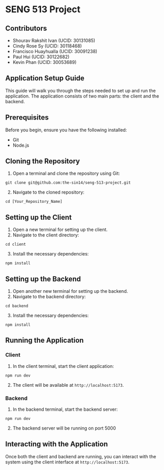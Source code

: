 # SENG 513 Project

## Contributors
- Shourav Rakshit Ivan (UCID: 30131085)
- Cindy Rose Sy (UCID: 30118468)
- Francisco Huayhualla (UCID: 30091238)
- Paul Hui (UCID: 30122682)
- Kevin Phan (UCID: 30053689)

## Application Setup Guide

This guide will walk you through the steps needed to set up and run the application. The application consists of two main parts: the client and the backend.

## Prerequisites

Before you begin, ensure you have the following installed:
- Git
- Node.js

## Cloning the Repository

1. Open a terminal and clone the repository using Git:

```
git clone git@github.com:the-sin14/seng-513-project.git
```

2. Navigate to the cloned repository:

```
cd [Your_Repository_Name]
```


## Setting up the Client

1. Open a new terminal for setting up the client.
2. Navigate to the client directory:
```
cd client
```
3. Install the necessary dependencies:
```
npm install
```

## Setting up the Backend

1. Open another new terminal for setting up the backend.
2. Navigate to the backend directory:

```
cd backend
```
3. Install the necessary dependencies:
```
npm install
```


## Running the Application

### Client

1. In the client terminal, start the client application:
```
npm run dev
```
2. The client will be available at `http://localhost:5173`.

### Backend

1. In the backend terminal, start the backend server:
```
npm run dev
```
2. The backend server will be running on port 5000

## Interacting with the Application

Once both the client and backend are running, you can interact with the system using the client interface at `http://localhost:5173`.
